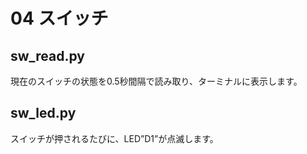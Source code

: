 # 04 スイッチ

## sw_read.py

現在のスイッチの状態を0.5秒間隔で読み取り、ターミナルに表示します。

## sw_led.py

スイッチが押されるたびに、LED”D1”が点滅します。
